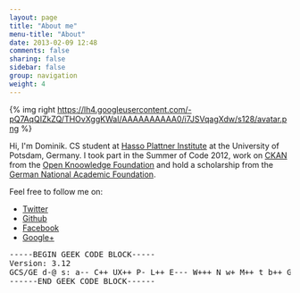 ```yaml
---
layout: page
title: "About me"
menu-title: "About"
date: 2013-02-09 12:48
comments: false
sharing: false
sidebar: false
group: navigation
weight: 4
---
```


{% img right https://lh4.googleusercontent.com/-pQ7AqQIZkZQ/THOvXggKWaI/AAAAAAAAAA0/i7JSVqagXdw/s128/avatar.png %}

Hi, I'm Dominik. CS student at [Hasso Plattner Institute](http://www.hpi.uni-potsdam.de) at the University of Potsdam, Germany. I took part in the Summer of Code 2012, work on [CKAN](http://www.ckan.org) from the [Open Knoowledge Foundation](http://www.okfn.org) and hold a scholarship from the [German National Academic Foundation](http://www.studienstiftung.de/).

<span class="clearfix"></span>

Feel free to follow me on:

* <i class="icon-twitter icon-large"></i> [Twitter](https://twitter.com/doobly_doo)
* <i class="icon-github icon-large"></i> [Github](https://github.com/domoritz)
* <i class="icon-facebook icon-large"></i> [Facebook](https://www.facebook.com/moritz.dominik)
* <i class="icon-google-plus-sign icon-large"></i> [Google+](https://plus.google.com/110111947282446666823)

<pre>
-----BEGIN GEEK CODE BLOCK-----
Version: 3.12
GCS/GE d-@ s: a-- C++ UX++ P- L++ E--- W+++ N w+ M++ t b++ G- e>+++ tv- h*
------END GEEK CODE BLOCK------
</pre>